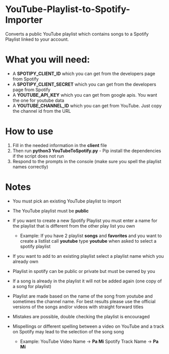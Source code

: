 # YouTube-Playlist-to-Spotify-Importer
Converts a public YouTube playlist which contains songs to a Spotify Playlist linked to your account.

# What you will need:
  - A **SPOTIPY_CLIENT_ID** which you can get from the developers page from Spotify
  - A **SPOTIPY_CLIENT_SECRET** which you can get from the developers page from Spotify
  - A **YOUTUBE_API_KEY** which you can get from google apis. You want the one for youtube data
  - A **YOUTUBE_CHANNEL_ID** which you can get from YouTube. Just copy the channel id from the URL

# How to use
  1. Fill in the needed information in the **client** file
  2. Then run **python3 YouTubeToSpotify.py**
    - Pip install the dependencies if the script does not run
  3. Respond to the prompts in the console (make sure you spell the playlist names correctly)

# Notes
  - You must pick an existing YouTube playlist to import
  - The YouTube playlist must be **public**
  - If you want to create a new Spotify Playlist you must enter a name for the playlist that is different from the other play list you own 
    
    - Example: If you have 2 playlist **songs** and **favorites** and you want to create a listlist call **youtube** type **youtube** when asked to select a spotify playlist
  - If you want to add to an existing playlist select a playlist name which you already own
  - Playlist in spotify can be public or private but must be owned by you
  - If a song is already in the playlist it will not be added again (one copy of a song for playlist)
  - Playlist are made based on the name of the song from youtube and sometimes the channel name. For best results please use the official versions of the songs and/or videos with straight forward titles
  - Mistakes are possible, double checking the playlist is encouraged 
  - Mispellings or different spelling between a video on YouTube and a track on Spotify may lead to the selection of the song song
  
    - Example: YouTube Video Name -> **Pa Mi** 
    Spotify Track Name -> **Pa Mí**
  
